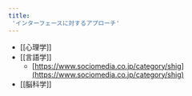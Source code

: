 ```yaml
---
title:
 'インターフェースに対するアプローチ'
---
```


- [[心理学]]
- [[言語学]]
    - [https://www.sociomedia.co.jp/category/shig](https://www.sociomedia.co.jp/category/shig)
- [[脳科学]]
